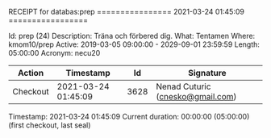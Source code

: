 RECEIPT for databas:prep
================ 2021-03-24 01:45:09 =================

Id:          prep (24)
Description: Träna och förbered dig.
What:        Tentamen
Where:       kmom10/prep
Active:      2019-03-05 09:00:00 - 2029-09-01 23:59:59
Length:      05:00:00
Acronym:     necu20

| Action   | Timestamp           | Id    | Signature |
|----------|---------------------|-------|-----------|
| Checkout | 2021-03-24 01:45:09 |  3628 | Nenad Cuturic (cnesko@gmail.com) |

Timestamp:        2021-03-24 01:45:09
Current duration: 00:00:00 (05:00:00) (first checkout, last seal)

